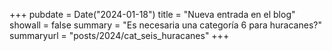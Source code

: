 +++
pubdate = Date("2024-01-18")
title = "Nueva entrada en el blog" 
showall = false
summary = "Es necesaria una categoría 6 para huracanes?"
summaryurl = "posts/2024/cat_seis_huracanes"
+++


